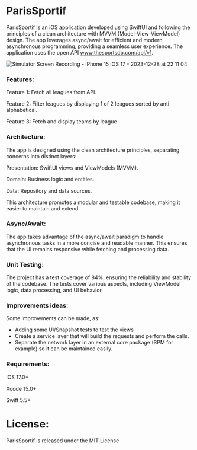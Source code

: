 # ParisSportif

ParisSportif is an iOS application developed using SwiftUI and following the principles of a clean architecture with MVVM (Model-View-ViewModel) design. The app leverages async/await for efficient and modern asynchronous programming, providing a seamless user experience.
The application uses the open API www.thesportsdb.com/api/v1.

![Simulator Screen Recording - iPhone 15 iOS 17 - 2023-12-28 at 22 11 04](https://github.com/redamimouni/ParisSportif/assets/4302565/76755342-48bd-4d45-b26b-5d1f0b2664c6)

### Features:
Feature 1: Fetch all leagues from API.

Feature 2: Filter leagues by displaying 1 of 2 leagues sorted by anti alphabetical.

Feature 3: Fetch and display teams by league 

### Architecture:
The app is designed using the clean architecture principles, separating concerns into distinct layers:

Presentation: SwiftUI views and ViewModels (MVVM).

Domain: Business logic and entities.

Data: Repository and data sources.

This architecture promotes a modular and testable codebase, making it easier to maintain and extend.

### Async/Await:
The app takes advantage of the async/await paradigm to handle asynchronous tasks in a more concise and readable manner. This ensures that the UI remains responsive while fetching and processing data.

### Unit Testing:
The project has a test coverage of 84%, ensuring the reliability and stability of the codebase. The tests cover various aspects, including ViewModel logic, data processing, and UI behavior.

### Improvements ideas:
Some improvements can be made, as:

- Adding some UI/Snapshot tests to test the views
- Create a service layer that will build the requests and perform the calls.
- Separate the network layer in an external core package (SPM for example) so it can be maintained easily.

### Requirements:
iOS 17.0+

Xcode 15.0+

Swift 5.5+

# License:
ParisSportif is released under the MIT License.

